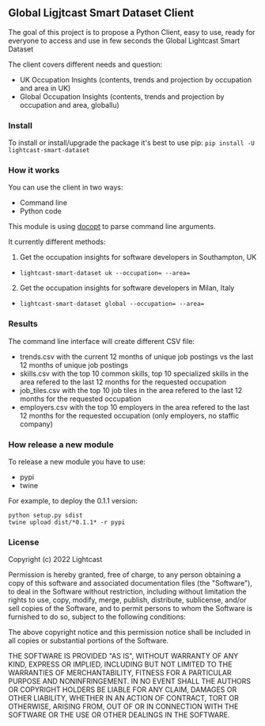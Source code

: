 ## Global Ligjtcast Smart Dataset Client

The goal of this project is to propose a Python Client, easy to use, ready for everyone to access and use in few seconds the Global Lightcast Smart Dataset

The client covers different needs and question:
- UK Occupation Insights (contents, trends and projection by occupation and area in UK)
- Global Occupation Insights (contents, trends and projection by occupation and area, globallu)


### Install

To install or install/upgrade the package it's best to use pip:
`pip install -U lightcast-smart-dataset`

### How it works

You can use the client in two ways:
- Command line
- Python code

This module is using [docopt](http://docopt.org/) to parse command line arguments.

It currently different methods:

1. Get the occupation insights for software developers in Southampton, UK
  * `lightcast-smart-dataset uk --occupation= --area=`
2. Get the occupation insights for software developers in Milan, Italy
  * `lightcast-smart-dataset global --occupation= --area=`

### Results

The command line interface will create different CSV file:
- trends.csv with the current 12 months of unique job postings vs the last 12 months of unique job postings
- skills.csv with the top 10 common skills, top 10 specialized skills in the area refered to the last 12 months for the requested occupation
- job_tiles.csv with the top 10 job tiles in the area refered to the last 12 months for the requested occupation
- employers.csv with the top 10 employers in the area refered to the last 12 months for the requested occupation (only employers, no staffic company)


### How release a new module

To release a new module you have to use:
- pypi
- twine

For example, to deploy the 0.1.1 version:
```
python setup.py sdist
twine upload dist/*0.1.1* -r pypi
```

### License

Copyright (c) 2022 Lightcast

Permission is hereby granted, free of charge, to any person obtaining a copy
of this software and associated documentation files (the "Software"), to deal
in the Software without restriction, including without limitation the rights
to use, copy, modify, merge, publish, distribute, sublicense, and/or sell
copies of the Software, and to permit persons to whom the Software is
furnished to do so, subject to the following conditions:

The above copyright notice and this permission notice shall be included in all
copies or substantial portions of the Software.

THE SOFTWARE IS PROVIDED "AS IS", WITHOUT WARRANTY OF ANY KIND, EXPRESS OR
IMPLIED, INCLUDING BUT NOT LIMITED TO THE WARRANTIES OF MERCHANTABILITY,
FITNESS FOR A PARTICULAR PURPOSE AND NONINFRINGEMENT. IN NO EVENT SHALL THE
AUTHORS OR COPYRIGHT HOLDERS BE LIABLE FOR ANY CLAIM, DAMAGES OR OTHER
LIABILITY, WHETHER IN AN ACTION OF CONTRACT, TORT OR OTHERWISE, ARISING FROM,
OUT OF OR IN CONNECTION WITH THE SOFTWARE OR THE USE OR OTHER DEALINGS IN THE
SOFTWARE.